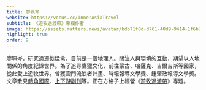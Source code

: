 ```yaml
---
title: 廖珮岑
website: https://vocus.cc/InnerAsiaTravel
subtitle: 《遊牧過渡帶》專欄作者
image: https://assets.matters.news/avatar/bdb71f0d-d761-40d9-9414-1f6b2de92859.jpeg
highlight: true
order: 9
---
```


廖珮岑，研究過遷徙猛禽，目前是一個地理人。關注人與環境的互動，期望以人地關係的角度紀錄世界。為了追尋鷹獵文化，前往蒙古、哈薩克、吉爾吉斯等國家，從此愛上遊牧世界。曾獲雲門流浪者計畫、時報報導文學獎、鍾肇政報導文學獎。文章散見[轉角國際](https://global.udn.com/author/articles/1020/4803)、[上下游副刊](https://www.newsmarket.com.tw/mag/author/author130)等。正在方格子上經營《[遊牧過渡帶]((https://vocus.cc/InnerAsiaTravel))》專題。